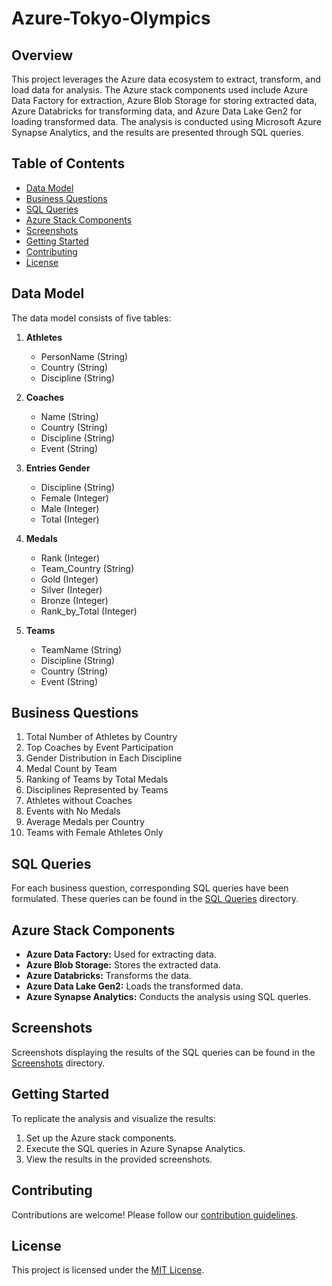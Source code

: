 # Azure-Tokyo-Olympics

## Overview

This project leverages the Azure data ecosystem to extract, transform, and load data for analysis. The Azure stack components used include Azure Data Factory for extraction, Azure Blob Storage for storing extracted data, Azure Databricks for transforming data, and Azure Data Lake Gen2 for loading transformed data. The analysis is conducted using Microsoft Azure Synapse Analytics, and the results are presented through SQL queries.

## Table of Contents

- [Data Model](#data-model)
- [Business Questions](#business-questions)
- [SQL Queries](#sql-queries)
- [Azure Stack Components](#azure-stack-components)
- [Screenshots](#screenshots)
- [Getting Started](#getting-started)
- [Contributing](#contributing)
- [License](#license)

## Data Model

The data model consists of five tables:

1. **Athletes**
   - PersonName (String)
   - Country (String)
   - Discipline (String)

2. **Coaches**
   - Name (String)
   - Country (String)
   - Discipline (String)
   - Event (String)

3. **Entries Gender**
   - Discipline (String)
   - Female (Integer)
   - Male (Integer)
   - Total (Integer)

4. **Medals**
   - Rank (Integer)
   - Team_Country (String)
   - Gold (Integer)
   - Silver (Integer)
   - Bronze (Integer)
   - Rank_by_Total (Integer)

5. **Teams**
   - TeamName (String)
   - Discipline (String)
   - Country (String)
   - Event (String)

## Business Questions

1. Total Number of Athletes by Country
2. Top Coaches by Event Participation
3. Gender Distribution in Each Discipline
4. Medal Count by Team
5. Ranking of Teams by Total Medals
6. Disciplines Represented by Teams
7. Athletes without Coaches
8. Events with No Medals
9. Average Medals per Country
10. Teams with Female Athletes Only

## SQL Queries

For each business question, corresponding SQL queries have been formulated. These queries can be found in the [SQL Queries](./sql_queries) directory.

## Azure Stack Components

- **Azure Data Factory:** Used for extracting data.
- **Azure Blob Storage:** Stores the extracted data.
- **Azure Databricks:** Transforms the data.
- **Azure Data Lake Gen2:** Loads the transformed data.
- **Azure Synapse Analytics:** Conducts the analysis using SQL queries.

## Screenshots

Screenshots displaying the results of the SQL queries can be found in the [Screenshots](./screenshots) directory.

## Getting Started

To replicate the analysis and visualize the results:

1. Set up the Azure stack components.
2. Execute the SQL queries in Azure Synapse Analytics.
3. View the results in the provided screenshots.

## Contributing

Contributions are welcome! Please follow our [contribution guidelines](CONTRIBUTING.md).

## License

This project is licensed under the [MIT License](LICENSE).
